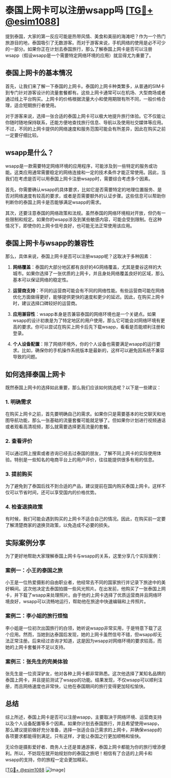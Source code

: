 # 泰国上网卡可以注册wsapp吗 [[TG💪+ @esim1088](https://t.me/s/esim1088)]

提到泰国，大家的第一反应可能是热带风情、美食和美丽的海滩吧？作为一个热门旅游目的地，泰国吸引了无数游客。而对于游客来说，手机网络的使用是必不可少的一部分。如果你正在计划去泰国旅行，那么了解泰国上网卡是否可以注册wsapp（假设wsapp是一个需要特定网络环境的应用）就显得尤为重要了。

## 泰国上网卡的基本情况

首先，让我们来了解一下泰国的上网卡。泰国的上网卡种类繁多，从普通的SIM卡到专门针对游客设计的流量套餐都有。这些上网卡通常可以在机场、大型商场或者通过线上平台购买。上网卡的价格根据流量大小和使用期限有所不同，一般价格合理，适合短期旅行者使用。

对于游客来说，选择一张合适的泰国上网卡可以极大地提升旅行体验。它不仅能让你随时随地保持联系，还能方便地查找旅行信息、导航以及使用社交媒体等应用。不过，不同的上网卡提供的网络速度和服务范围可能会有所差异，因此在购买之前一定要仔细比较。

## wsapp是什么？

wsapp是一款需要特定网络环境的应用程序，可能涉及到一些特定的服务或功能。这类应用通常需要稳定的网络连接和一定的技术条件才能正常使用。因此，当我们在考虑是否可以用泰国上网卡注册wsapp时，需要综合考虑多个因素。

首先，你需要确认wsapp的具体要求，比如它是否需要特定的地理位置服务、是否对网络速度有较高的要求，或者是否需要额外的认证步骤。这些信息可以帮助你判断你的泰国上网卡是否能够满足wsapp的需求。

其次，还要注意泰国的网络政策和法规。虽然泰国的网络环境相对开放，但仍有一些限制和规定。如果你的wsapp涉及到某些敏感内容，可能会受到限制。在这种情况下，即使你的上网卡信号良好，也可能无法正常使用该应用。

## 泰国上网卡与wsapp的兼容性

那么，具体来说，泰国上网卡是否可以注册wsapp呢？这取决于多种因素：

1. **网络覆盖**：泰国的大部分地区都有良好的4G网络覆盖，尤其是曼谷这样的大城市。如果你选择了一张优质的上网卡，并且身处网络覆盖良好的区域，那么基本可以保证网络的稳定性。

2. **运营商支持**：不同的运营商可能会有不同的网络性能。有些运营商可能在网络优化方面做得更好，能够提供更快的速度和更少的延迟。因此，在购买上网卡时，建议选择口碑较好的运营商。

3. **应用兼容性**：wsapp本身是否兼容泰国的网络环境也是一个关键点。如果wsapp的设计初衷是为了特定地区的用户使用，那么它可能会对网络环境有更高的要求。你可以尝试在购买上网卡后先下载wsapp，看看是否能顺利注册和登录。

4. **个人设备配置**：除了网络环境外，你的个人设备也需要满足wsapp的运行要求。比如，确保你的手机操作系统版本是最新的，这样可以避免因系统不兼容导致的问题。

## 如何选择泰国上网卡

既然泰国上网卡的选择如此重要，那么我们应该如何挑选呢？以下是一些建议：

### 1. **明确需求**
在购买上网卡之前，首先要明确自己的需求。如果你只是需要基本的社交聊天和地图导航功能，那么一张基础的流量套餐可能就足够了。但如果你计划进行视频通话或者观看高清视频，那么就需要选择更高流量的套餐。

### 2. **查看评价**
可以通过网上搜索或者咨询已经去过泰国的朋友，了解不同上网卡的实际使用体验。特别是一些知名的电商平台上的用户评价，往往能提供很多有用的信息。

### 3. **提前购买**
为了避免到了泰国后找不到合适的产品，建议提前在国内购买泰国上网卡。这样不仅可以节省时间，还可以享受国内的价格优势。

### 4. **检查退换政策**
有时候，我们可能会遇到购买的上网卡不适合自己的情况。因此，在购买前一定要了解清楚商家的退换货政策，以免造成不必要的损失。

## 实际案例分享

为了更好地帮助大家理解泰国上网卡与wsapp的关系，这里分享几个实际案例：

### 案例一：小王的泰国之旅
小王是一位热爱摄影的自由职业者，他经常去不同的国家旅行并记录下旅途中的美好瞬间。这次他决定去泰国拍摄一些风光照片。在出发前，他购买了一张泰国上网卡，并下载了wsapp来处理照片。由于他的上网卡选择了优质运营商并且网络环境良好，wsapp可以流畅地运行，帮助他在旅途中快速编辑和上传照片。

### 案例二：李小姐的旅行烦恼
李小姐是一位初次出国旅行的白领，她听说wsapp非常实用，于是特意下载了这个应用。然而，当她到达泰国后发现，她的上网卡虽然信号不错，但wsapp却无法正常注册。后来经过咨询才知道，这是因为wsapp对网络环境的要求较高，而她的上网卡套餐并不足以支持。

### 案例三：张先生的完美体验
张先生是一位资深驴友，他对各种上网卡都非常熟悉。这次他选择了某知名品牌的泰国上网卡，并且提前测试了wsapp的功能。结果发现，不仅wsapp可以顺利注册，而且网络速度也非常快，让他在泰国期间的旅行变得更加轻松愉快。

## 总结

综上所述，泰国上网卡是否可以注册wsapp，主要取决于网络环境、运营商支持以及个人设备配置等多个因素。如果你计划去泰国旅行，并且希望使用wsapp，那么建议提前做好充分准备，选择一张适合自己需求的上网卡，并确保wsapp的各项要求都能得到满足。只有这样，才能让泰国之行更加顺畅和愉快。

无论你是摄影爱好者、商务人士还是普通游客，泰国上网卡都能为你的旅行增添便利。所以，不妨现在就开始规划你的泰国之旅吧！相信有了合适的上网卡和wsapp的支持，你的旅程一定会更加精彩。

[[TG💪+ @esim1088](https://t.me/s/esim1088) ![Image](https://i.postimg.cc/4NQfJmqS/Snipaste-2025-05-13-00-14-12.png)]